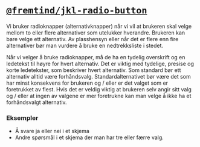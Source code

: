# [`@fremtind/jkl-radio-button`](https://fremtind.github.io/jokul/components/radiobutton/)

Vi bruker radioknapper (alternativknapper) når vi vil at brukeren skal velge mellom to eller flere alternativer som utelukker hverandre. Brukeren kan bare velge ett alternativ. Av plasshensyn eller når det er flere enn fire alternativer bør man vurdere å bruke en nedtrekksliste i stedet.

Når vi velger å bruke radioknapper, må de ha en tydelig overskrift og en ledetekst til høyre for hvert alternativ. Det er viktig med tydelige, presise og korte ledetekster, som beskriver hvert alternativ. Som standard bør ett alternativ alltid være forhåndsvalg. Standardalternativet bør være det som har minst konsekvens for brukeren og / eller er det valget som er foretrukket av flest. Hvis det er veldig viktig at brukeren selv angir sitt valg og / eller at ingen av valgene er mer foretrukne kan man velge å ikke ha et forhåndsvalgt alternativ.

### Eksempler
- Å svare ja eller nei i et skjema
- Andre spørsmål i et skjema der man har tre eller færre valg.
